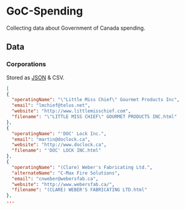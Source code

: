 # GoC-Spending

Collecting data about Government of Canada spending.

## Data

### Corporations

Stored as [JSON](https://github.com/GoC-Spending/GoC-Spending/blob/master/corporations.json) & CSV.

```json
[
{
  "operatingName": "\"Little Miss Chief\" Gourmet Products Inc",
  "email": "lmchief@telus.net",
  "website": "http://www.littlemisschief.com",
  "filename": "\"LITTLE MISS CHIEF\" GOURMET PRODUCTS INC.html"
},
{
  "operatingName": "'DOC' Lock Inc.",
  "email": "martin@doclock.ca",
  "website": "http://www.doclock.ca",
  "filename": "'DOC' LOCK INC.html"
},
{
  "operatingName": "(Clare) Weber's Fabricating Ltd.",
  "alternateName": "C-Max Fire Solutions",
  "email": "cnweber@webersfab.ca",
  "website": "http://www.webersfab.ca/",
  "filename": "(CLARE) WEBER'S FABRICATING LTD.html"
},
...
```

